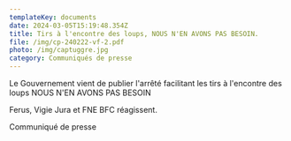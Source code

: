 ```yaml
---
templateKey: documents
date: 2024-03-05T15:19:48.354Z
title: Tirs à l'encontre des loups, NOUS N'EN AVONS PAS BESOIN.
file: /img/cp-240222-vf-2.pdf
photo: /img/captuggre.jpg
category: Communiqués de presse
---
```

Le Gouvernement vient de publier l'arrêté facilitant les tirs à l'encontre des loups
NOUS N'EN AVONS PAS BESOIN

F﻿erus, Vigie Jura et FNE BFC réagissent.

Communiqué de presse